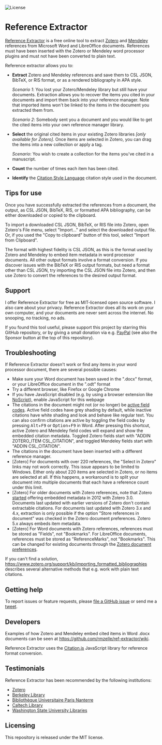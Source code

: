 ![License](https://img.shields.io/github/license/rmzelle/ref-extractor)

# Reference Extractor

[Reference Extractor](https://rintze.zelle.me/ref-extractor/) is a free online tool to extract [Zotero](https://www.zotero.org/) and [Mendeley](https://www.mendeley.com/) references from Microsoft Word and LibreOffice documents.
References must have been inserted with the Zotero or Mendeley word processor plugins and must not have been converted to plain text.

Reference extractor allows you to:

* **Extract** Zotero and Mendeley references and save them to CSL JSON, BibTeX, or RIS format, or as a rendered bibliography in APA style.  
  
  *Scenario 1*: You lost your Zotero/Mendeley library but still have your documents.
  Extraction allows you to recover the items you cited in your documents and import them back into your reference manager. 
  Note that imported items won't be linked to the items in the document you extracted them from.  
  
  *Scenario 2*: Somebody sent you a document and you would like to get the cited items into your own reference manager library. 
* **Select** the original cited items in your existing Zotero libraries *[only available for Zotero]*.
  Once items are selected in Zotero, you can drag the items into a new collection or apply a tag.
  
  *Scenario*: You wish to create a collection for the items you've cited in a manuscript.
* **Count** the number of times each item has been cited.
* **Identify** the [Citation Style Language](https://citationstyles.org/) citation style used in the document.

## Tips for use

Once you have successfully extracted the references from a document, the output, as CSL JSON, BibTeX, RIS, or formatted APA bibliography, can be either downloaded or copied to the clipboard.

To import a downloaded CSL JSON, BibTeX, or RIS file into Zotero, open Zotero's File menu, select "Import..." and select the downloaded output file.
Or, if you used the "Copy to clipboard" button of this tool, select "Import from Clipboard".

The format with highest fidelity is CSL JSON, as this is the format used by Zotero and Mendeley to embed item metadata in word processor documents.
All other output formats involve a format conversion.
If you discover issues with the BibTeX or RIS output formats, but need a format other than CSL JSON, try importing the CSL JSON file into Zotero, and then use Zotero to convert the references to the desired output format.

## Support

I offer Reference Extractor for free as MIT-licensed open source software.
I also care about your privacy.
Reference Extractor does all its work on your own computer, and your documents are never sent across the internet.
No snooping, no tracking, no ads.

If you found this tool useful, please support this project by starring this GitHub repository, or by giving a small donation via e.g. [PayPal](https://www.paypal.me/RintzeZelle/2.50) (see also the Sponsor button at the top of this repository).

## Troubleshooting

If Reference Extractor doesn't work or find any items in your word processor document, there are several possible causes:

* Make sure your Word document has been saved in the ".docx" format, or your LibreOffice document in the ".odt" format
* Try a different browser, like Firefox or Google Chrome
* If you have JavaScript disabled (e.g. by using a browser extension like [NoScript](https://noscript.net/)), enable JavaScript for this webpage
* The citations in the document might not (or no longer) be [active field codes](https://www.zotero.org/support/kb/word_field_codes).
  Active field codes have grey shading by default, while inactive citations have white shading and look and behave like regular text.
  You can also confirm citations are active by toggling the field codes by pressing <kbd>Alt</kbd>+<kbd>F9</kbd> or <kbd>Option</kbd>+<kbd>F9</kbd> in Word.
  After pressing this shortcut, active Zotero and Mendeley field codes will expand and show the embedded citation metadata.
  Toggled Zotero fields start with "ADDIN ZOTERO_ITEM CSL_CITATION", and toggled Mendeley fields start with "ADDIN CSL_CITATION".
* The citations in the document have been inserted with a different reference manager.
* [Zotero] For documents with over 220 references, the "Select in Zotero" links may not work correctly.
  This issue appears to be limited to Windows.
  Either only about 220 items are selected in Zotero, or no items are selected at all.
  If this happens, a workaround is to split your document into multiple documents that each have a reference count under this limit.
* [Zotero] For older documents with Zotero references, note that Zotero [started](https://github.com/zotero/zotero-word-for-windows-integration/issues/30#issuecomment-285073023) offering embedded metadata in 2012 with Zotero 3.0.
  Documents last updated with earlier versions of Zotero don't contain extractable citations.
  For documents last updated with Zotero 3.x and 4.x, extraction is only possible if the option "Store references in document" was checked in the Zotero document preferences.
  Zotero 5.x always embeds item metadata.
* [Zotero] For Word documents with Zotero references, references must be stored as "Fields", not "Bookmarks". For LibreOffice documents, references must be stored as "ReferenceMarks", not "Bookmarks". This can be changed for existing documents through the [Zotero document preferences](https://www.zotero.org/support/word_processor_plugin_usage#document_preferences).

If you can't find a solution, https://www.zotero.org/support/kb/importing_formatted_bibliographies describes several alternative methods that e.g. work with plain text citations.

## Getting help

To report issues or feature requests, please [file a GitHub issue](https://github.com/rmzelle/ref-extractor/issues) or send me a [tweet](https://twitter.com/rintzezelle). 

## Developers

Examples of how Zotero and Mendeley embed cited items in Word .docx documents can be seen at <https://github.com/rmzelle/ref-extractor/wiki>.

Reference Extractor uses the [Citation.js](https://citation.js.org/) JavaScript library for reference format conversion.

## Testimonials

Reference Extractor has been recommended by the following institutions:

* [Zotero](https://twitter.com/zotero/status/1161310683109253121)
* [Berkeley Library](https://update.lib.berkeley.edu/2018/02/07/extracting-references-from-an-already-created-bibliography/)
* [Bibliothèque Universitaire Paris Nanterre](https://twitter.com/BUNanterre/status/953527431838752769)
* [Caltech Library](https://libanswers.caltech.edu/faq/204009)
* [Washington State University Libraries](https://libguides.libraries.wsu.edu/c.php?g=768677&p=5514182)

## Licensing

This repository is released under the MIT license.
